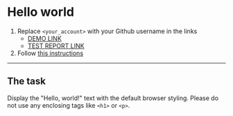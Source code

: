 # Hello world
1. Replace `<your_account>` with your Github username in the links
    - [DEMO LINK](https://SeiAlek.github.io/layout_hello-world/) <br>
    - [TEST REPORT LINK](https://SeiAlek.github.io/layout_hello-world/report/html_report/)
2. Follow [this instructions](https://mate-academy.github.io/layout_task-guideline/)
___

## The task 
Display the "Hello, world!" text with the default browser styling. Please do not 
use any enclosing tags like `<h1>` or `<p>`.
